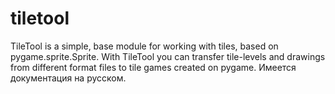# tiletool
TileTool is a simple, base module for working with tiles, based on pygame.sprite.Sprite. With TileTool you can transfer tile-levels and drawings from different format files to  tile games created on pygame. Имеется документация на русском.
